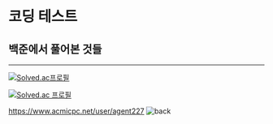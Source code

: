 # 코딩 테스트
## 백준에서 풀어본 것들
---
[![Solved.ac프로필](http://mazassumnida.wtf/api/v2/generate_badge?boj={agent227})](https://solved.ac/{agent227})

[![Solved.ac
프로필](http://mazassumnida.wtf/api/generate_badge?boj={agent227})](https://solved.ac/{agent227})

https://www.acmicpc.net/user/agent227
![back](https://user-images.githubusercontent.com/89558087/164625152-f4b7b88a-5502-440a-9ec4-12c5e5127627.png)

